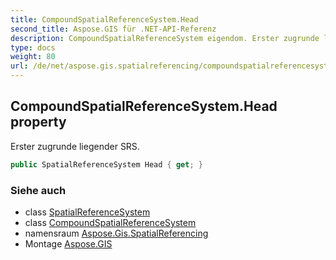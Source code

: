 ```yaml
---
title: CompoundSpatialReferenceSystem.Head
second_title: Aspose.GIS für .NET-API-Referenz
description: CompoundSpatialReferenceSystem eigendom. Erster zugrunde liegender SRS.
type: docs
weight: 80
url: /de/net/aspose.gis.spatialreferencing/compoundspatialreferencesystem/head/
---
```

## CompoundSpatialReferenceSystem.Head property

Erster zugrunde liegender SRS.

```csharp
public SpatialReferenceSystem Head { get; }
```

### Siehe auch

* class [SpatialReferenceSystem](../../spatialreferencesystem/)
* class [CompoundSpatialReferenceSystem](../)
* namensraum [Aspose.Gis.SpatialReferencing](../../compoundspatialreferencesystem/)
* Montage [Aspose.GIS](../../../)


